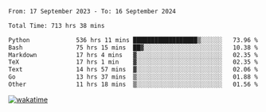 <!--START_SECTION:waka-->

```txt
From: 17 September 2023 - To: 16 September 2024

Total Time: 713 hrs 38 mins

Python             536 hrs 11 mins ██████████████████▒░░░░░░   73.96 %
Bash               75 hrs 15 mins  ██▓░░░░░░░░░░░░░░░░░░░░░░   10.38 %
Markdown           17 hrs 4 mins   ▓░░░░░░░░░░░░░░░░░░░░░░░░   02.35 %
TeX                17 hrs 1 min    ▓░░░░░░░░░░░░░░░░░░░░░░░░   02.35 %
Text               14 hrs 57 mins  ▓░░░░░░░░░░░░░░░░░░░░░░░░   02.06 %
Go                 13 hrs 37 mins  ▒░░░░░░░░░░░░░░░░░░░░░░░░   01.88 %
Other              11 hrs 18 mins  ▒░░░░░░░░░░░░░░░░░░░░░░░░   01.56 %
```

<!--END_SECTION:waka-->
[![wakatime](https://wakatime.com/badge/user/5f89a63a-5294-4958-ad30-2b3455e63f2a.svg)](https://wakatime.com/@5f89a63a-5294-4958-ad30-2b3455e63f2a)
